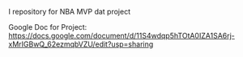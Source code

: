 I repository for NBA MVP dat project

Google Doc for Project:
https://docs.google.com/document/d/11S4wdqp5hTOtA0IZA1SA6rj-xMrIGBwQ_62ezmqbVZU/edit?usp=sharing